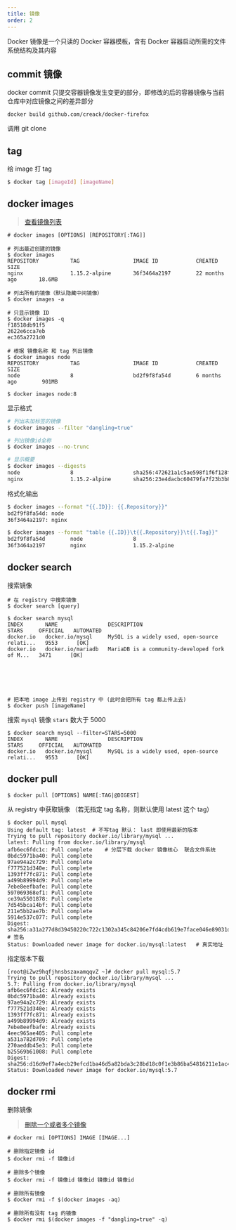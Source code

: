 ```yaml
---
title: 镜像
order: 2
---
```


Docker 镜像是一个只读的 Docker 容器模板，含有 Docker 容器启动所需的文件系统结构及其内容

## commit 镜像

docker commit 只提交容器镜像发生变更的部分，即修改的后的容器镜像与当前仓库中对应镜像之间的差异部分

```shell
docker build github.com/creack/docker-firefox
```

调用 git clone

## tag

给 image 打 tag

```bash
$ docker tag [imageId] [imageName]
```

## docker images

> [查看镜像列表](https://docs.docker.com/engine/reference/commandline/images/)

```shell
# docker images [OPTIONS] [REPOSITORY[:TAG]]

# 列出最近创建的镜像
$ docker images
REPOSITORY          TAG                 IMAGE ID            CREATED             SIZE
nginx               1.15.2-alpine       36f3464a2197        22 months ago       18.6MB

# 列出所有的镜像（默认隐藏中间镜像）
$ docker images -a

# 只显示镜像 ID
$ docker images -q
f18518db91f5
2622e6cca7eb
ec365a2721d0

# 根据 镜像名称 和 tag 列出镜像
$ docker images node
REPOSITORY          TAG                 IMAGE ID            CREATED             SIZE
node                8                   bd2f9f8fa54d        6 months ago        901MB

$ docker images node:8
```

显示格式

```bash
# 列出未加标签的镜像
$ docker images --filter "dangling=true"

# 列出镜像id全称
$ docker images --no-trunc

# 显示概要
$ docker images --digests
node                8                   sha256:472621a1c5ae598f1f6f128f8a1ed57dce7b369975523615265a0663b60a96b3   bd2f9f8fa54d        6 months ago        901MB
nginx               1.15.2-alpine       sha256:23e4dacbc60479fa7f23b3b8e18aad41bd8445706d0538b25ba1d575a6e2410b   36f3464a2197        23 months ago       18.6MB
```

格式化输出

```bash
$ docker images --format "{{.ID}}: {{.Repository}}"
bd2f9f8fa54d: node
36f3464a2197: nginx

$ docker images --format "table {{.ID}}\t{{.Repository}}\t{{.Tag}}"
bd2f9f8fa54d        node                8
36f3464a2197        nginx               1.15.2-alpine
```

## docker search

搜索镜像

```shell
# 在 registry 中搜索镜像
$ docker search [query]

$ docker search mysql
INDEX       NAME                DESCRIPTION                                     STARS     OFFICIAL   AUTOMATED
docker.io   docker.io/mysql     MySQL is a widely used, open-source relati...   9553      [OK]
docker.io   docker.io/mariadb   MariaDB is a community-developed fork of M...   3471      [OK]






# 把本地 image 上传到 registry 中 (此时会把所有 tag 都上传上去)
$ docker push [imageName]
```

搜索 `mysql` 镜像 `stars` 数大于 5000

```shell
$ docker search mysql --filter=STARS=5000
INDEX       NAME                DESCRIPTION                                     STARS     OFFICIAL   AUTOMATED
docker.io   docker.io/mysql     MySQL is a widely used, open-source relati...   9553      [OK]
```

## docker pull

```shell
$ docker pull [OPTIONS] NAME[:TAG|@DIGEST]
```

从 registry 中获取镜像 （若无指定 tag 名称，则默认使用 latest 这个 tag）

```shell
$ docker pull mysql
Using default tag: latest  # 不写tag 默认： last 即使用最新的版本
Trying to pull repository docker.io/library/mysql ...
latest: Pulling from docker.io/library/mysql
afb6ec6fdc1c: Pull complete    # 分层下载 docker 镜像核心  联合文件系统
0bdc5971ba40: Pull complete
97ae94a2c729: Pull complete
f777521d340e: Pull complete
1393ff7fc871: Pull complete
a499b89994d9: Pull complete
7ebe8eefbafe: Pull complete
597069368ef1: Pull complete
ce39a5501878: Pull complete
7d545bca14bf: Pull complete
211e5bb2ae7b: Pull complete
5914e537c077: Pull complete
Digest: sha256:a31a277d8d39450220c722c1302a345c84206e7fd4cdb619e7face046e89031d  # 签名
Status: Downloaded newer image for docker.io/mysql:latest   # 真实地址
```

指定版本下载

```shell
[root@iZwz9hqfjhnsbszaxamqqvZ ~]# docker pull mysql:5.7
Trying to pull repository docker.io/library/mysql ...
5.7: Pulling from docker.io/library/mysql
afb6ec6fdc1c: Already exists
0bdc5971ba40: Already exists
97ae94a2c729: Already exists
f777521d340e: Already exists
1393ff7fc871: Already exists
a499b89994d9: Already exists
7ebe8eefbafe: Already exists
4eec965ae405: Pull complete
a531a782d709: Pull complete
270aeddb45e3: Pull complete
b25569b61008: Pull complete
Digest: sha256:d16d9ef7a4ecb29efcd1ba46d5a82bda3c28bd18c0f1e3b86ba54816211e1ac4
Status: Downloaded newer image for docker.io/mysql:5.7
```

## docker rmi

删除镜像

> [删除一个或者多个镜像](https://docs.docker.com/engine/reference/commandline/rmi/)

```shell
# docker rmi [OPTIONS] IMAGE [IMAGE...]

# 删除指定镜像 id
$ docker rmi -f 镜像id

# 删除多个镜像
$ docker rmi -f 镜像id 镜像id 镜像id 镜像id

# 删除所有镜像
$ docker rmi -f $(docker images -aq)

# 删除所有没有 tag 的镜像
$ docker rmi $(docker images -f "dangling=true" -q)
```
